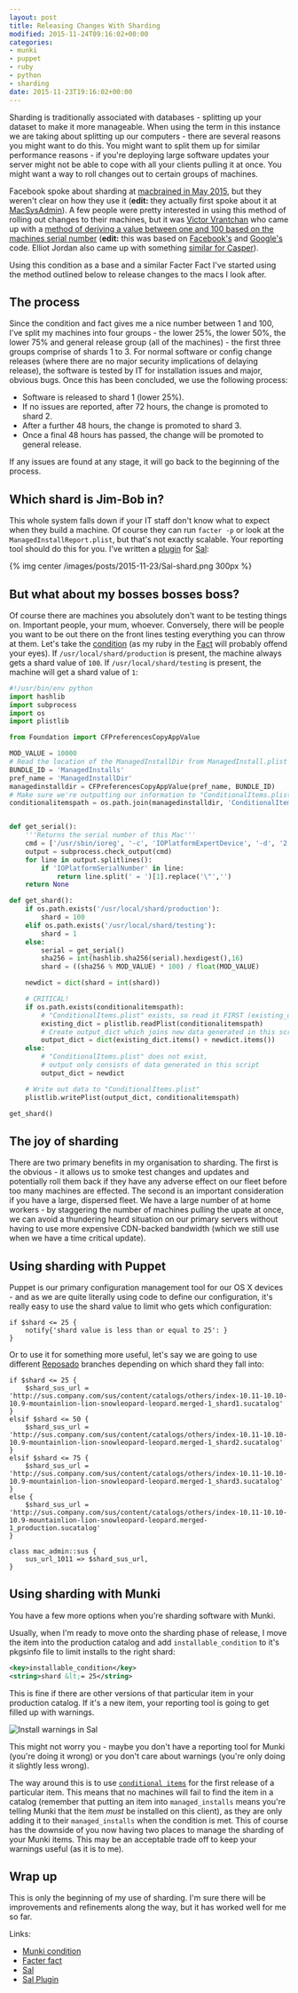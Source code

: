 ```yaml
---
layout: post
title: Releasing Changes With Sharding
modified: 2015-11-24T09:16:02+00:00
categories:
- munki
- puppet
- ruby
- python
- sharding
date: 2015-11-23T19:16:02+00:00
---
```


Sharding is traditionally associated with databases - splitting up your dataset to make it more manageable. When using the term in this instance we are taking about splitting up our computers - there are several reasons you might want to do this. You might want to split them up for similar performance reasons - if you're deploying large software updates your server might not be able to cope with all your clients pulling it at once. You might want a way to roll changes out to certain groups of machines.

Facebook spoke about sharding at [macbrained in May 2015](http://macbrained.org/recap-may-quantcast/), but they weren't clear on how they use it (**edit:** they actually first spoke about it at [MacSysAdmin](https://macsysadmin.se/2014/Thursday.html)). A few people were pretty interested in using this method of rolling out changes to their machines, but it was [Victor Vrantchan](http://groob.io/) who came up with a [method of deriving a value between one and 100 based on the machines serial number](https://github.com/whitby/mac-scripts/tree/master/munki_condition_shard) (**edit:** this was based on [Facebook's](https://github.com/facebook/IT-CPE/blob/master/code/lib/modules/sys_tools.py#L161) and [Google's](https://github.com/google/macops/blob/master/gmacpyutil/gmacpyutil/experiments.py) code. Elliot Jordan also came up with something [similar for Casper](https://gist.github.com/homebysix/b35f1979d5b11e00602c)).

Using this condition as a base and a similar Facter Fact I've started using the method outlined below to release changes to the macs I look after. <!-- more -->

## The process

Since the condition and fact gives me a nice number between 1 and 100, I've split my machines into four groups - the lower 25%, the lower 50%, the lower 75% and general release group (all of the machines) - the first three groups comprise of shards 1 to 3. For normal software or config change releases (where there are no major security implications of delaying release), the software is tested by IT for installation issues and major, obvious bugs. Once this has been concluded, we use the following process:

* Software is released to shard 1 (lower 25%).
* If no issues are reported, after 72 hours, the change is promoted to shard 2.
* After a further 48 hours, the change is promoted to shard 3.
* Once a final 48 hours has passed, the change will be promoted to general release.

If any issues are found at any stage, it will go back to the beginning of the process.

## Which shard is Jim-Bob in?

This whole system falls down if your IT staff don't know what to expect when they build a machine. Of course they can run ``facter -p`` or look at the ``ManagedInstallReport.plist``, but that's not exactly scalable. Your reporting tool should do this for you. I've written a [plugin](https://github.com/salopensource/grahamgilbert-plugins/tree/master/shard) for [Sal](https://github.com/salopensource/sal):

{% img center /images/posts/2015-11-23/Sal-shard.png 300px %}

## But what about my bosses bosses boss?

Of course there are machines you absolutely don't want to be testing things on. Important people, your mum, whoever. Conversely, there will be people you want to be out there on the front lines testing everything you can throw at them. Let's take the [condition](https://github.com/grahamgilbert/macscripts/tree/master/Munki/Condtion%20Packages/shard) (as my ruby in the [Fact](https://github.com/grahamgilbert/puppet-mac_admin/blob/master/lib/facter/shard.rb) will probably offend your eyes). If ``/usr/local/shard/production`` is present, the machine always gets a shard value of ``100``. If ``/usr/local/shard/testing`` is present, the machine will get a shard value of ``1``:

``` python /usr/local/munki/conditions/shard
#!/usr/bin/env python
import hashlib
import subprocess
import os
import plistlib

from Foundation import CFPreferencesCopyAppValue

MOD_VALUE = 10000
# Read the location of the ManagedInstallDir from ManagedInstall.plist
BUNDLE_ID = 'ManagedInstalls'
pref_name = 'ManagedInstallDir'
managedinstalldir = CFPreferencesCopyAppValue(pref_name, BUNDLE_ID)
# Make sure we're outputting our information to "ConditionalItems.plist"
conditionalitemspath = os.path.join(managedinstalldir, 'ConditionalItems.plist')


def get_serial():
    '''Returns the serial number of this Mac'''
    cmd = ['/usr/sbin/ioreg', '-c', 'IOPlatformExpertDevice', '-d', '2']
    output = subprocess.check_output(cmd)
    for line in output.splitlines():
        if 'IOPlatformSerialNumber' in line:
            return line.split(' = ')[1].replace('\"','')
    return None

def get_shard():
    if os.path.exists('/usr/local/shard/production'):
        shard = 100
    elif os.path.exists('/usr/local/shard/testing'):
        shard = 1
    else:
        serial = get_serial()
        sha256 = int(hashlib.sha256(serial).hexdigest(),16)
        shard = ((sha256 % MOD_VALUE) * 100) / float(MOD_VALUE)

    newdict = dict(shard = int(shard))

    # CRITICAL!
    if os.path.exists(conditionalitemspath):
        # "ConditionalItems.plist" exists, so read it FIRST (existing_dict)
        existing_dict = plistlib.readPlist(conditionalitemspath)
        # Create output_dict which joins new data generated in this script with existing data
        output_dict = dict(existing_dict.items() + newdict.items())
    else:
        # "ConditionalItems.plist" does not exist,
        # output only consists of data generated in this script
        output_dict = newdict

    # Write out data to "ConditionalItems.plist"
    plistlib.writePlist(output_dict, conditionalitemspath)

get_shard()
```

## The joy of sharding

There are two primary benefits in my organisation to sharding. The first is the obvious - it allows us to smoke test changes and updates and potentially roll them back if they have any adverse effect on our fleet before too many machines are effected. The second is an important consideration if you have a large, dispersed fleet. We have a large number of at home workers - by staggering the number of machines pulling the upate at once, we can avoid a thundering heard situation on our primary servers without having to use more expensive CDN-backed bandwidth (which we still use when we have a time critical update).

## Using sharding with Puppet

Puppet is our primary configuration management tool for our OS X devices - and as we are quite literally using code to define our configuration, it's really easy to use the shard value to limit who gets which configuration:

``` puppet
if $shard <= 25 {
    notify{'shard value is less than or equal to 25': }
}
```

Or to use it for something more useful, let's say we are going to use different [Reposado](https://github.com/wdas/reposado) branches depending on which shard they fall into:

``` puppet
if $shard <= 25 {
    $shard_sus_url = 'http://sus.company.com/sus/content/catalogs/others/index-10.11-10.10-10.9-mountainlion-lion-snowleopard-leopard.merged-1_shard1.sucatalog'
}
elsif $shard <= 50 {
    $shard_sus_url = 'http://sus.company.com/sus/content/catalogs/others/index-10.11-10.10-10.9-mountainlion-lion-snowleopard-leopard.merged-1_shard2.sucatalog'
}
elsif $shard <= 75 {
    $shard_sus_url = 'http://sus.company.com/sus/content/catalogs/others/index-10.11-10.10-10.9-mountainlion-lion-snowleopard-leopard.merged-1_shard3.sucatalog'
}
else {
    $shard_sus_url = 'http://sus.company.com/sus/content/catalogs/others/index-10.11-10.10-10.9-mountainlion-lion-snowleopard-leopard.merged-1_production.sucatalog'
}

class mac_admin::sus {
    sus_url_1011 => $shard_sus_url,
}
```

## Using sharding with Munki

You have a few more options when you're sharding software with Munki.

Usually, when I'm ready to move onto the sharding phase of release, I move the item into the production catalog and add ``installable_condition`` to it's pkgsinfo file to limit installs to the right shard:

``` xml
<key>installable_condition</key>
<string>shard &lt;= 25</string>
```

This is fine if there are other versions of that particular item in your production catalog. If it's a new item, your reporting tool is going to get filled up with warnings.

![Install warnings in Sal](/images/posts/2015-11-23/Sal-warnings.png)

This might not worry you - maybe you don't have a reporting tool for Munki (you're doing it wrong) or you don't care about warnings (you're only doing it slightly less wrong).

The way around this is to use [``conditional items``](https://github.com/munki/munki/wiki/Conditional-Items) for the first release of a particular item. This means that no machines will fail to find the item in a catalog (remember that putting an item into ``managed_installs`` means you're telling Munki that the item *must* be installed on this client), as they are only adding it to their ``managed_installs`` when the condition is met. This of course has the downside of you now having two places to manage the sharding of your Munki items. This may be an acceptable trade off to keep your warnings useful (as it is to me).

## Wrap up

This is only the beginning of my use of sharding. I'm sure there will be improvements and refinements along the way, but it has worked well for me so far.

Links:

* [Munki condition](https://github.com/grahamgilbert/macscripts/tree/master/Munki/Condtion%20Packages/shard)
* [Facter fact](https://github.com/grahamgilbert/puppet-mac_admin/blob/master/lib/facter/shard.rb)
* [Sal](https://github.com/salopensource/sal)
* [Sal Plugin](https://github.com/salopensource/grahamgilbert-plugins/tree/master/shard)
